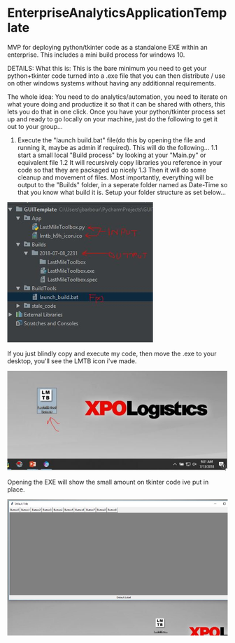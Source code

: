 # EnterpriseAnalyticsApplicationTemplate
MVP for deploying python/tkinter code as a standalone EXE within an enterprise. 
This includes a mini build process for windows 10. 


DETAILS:
What this is: This is the bare minimum you need to get your python+tkinter code turned into a .exe file that you can then distribute / use on other windows systems without having any additionnal requirements.

The whole idea:
You need to do analytics/automation, you need to iterate on what youre doing and productize it so that it can be shared with others, this lets you do that in one click. Once you have your python/tkinter process set up and ready to go locally on your machine, just do the following to get it out to your group...

1. Execute the "launch build.bat" file(do this by opening the file and running it, maybe as admin if required). This will do the following...
  1.1 start a small local "Build process" by  looking at your "Main.py" or equivalent file
  1.2 It will recursively copy libraries you reference in your code so that they are packaged up nicely
  1.3 Then it will do some cleanup and movement of files. Most importantly, everything will be output to the "Builds" folder, in a seperate folder named as Date-Time so that you know what build it is. Setup your folder structure as set below...

![alt text](https://raw.githubusercontent.com/jbarbour3/EnterpriseAnalyticsApplicationTemplate/master/Capture.JPG)

If you just blindly copy and execute my code, then move the .exe to your desktop, you'll see the LMTB icon i've made. 

![alt text](https://raw.githubusercontent.com/jbarbour3/EnterpriseAnalyticsApplicationTemplate/master/Capture2.JPG)

Opening the EXE will show the small amount on tkinter code ive put in place.

![alt text](https://raw.githubusercontent.com/jbarbour3/EnterpriseAnalyticsApplicationTemplate/master/Capture3.JPG)
